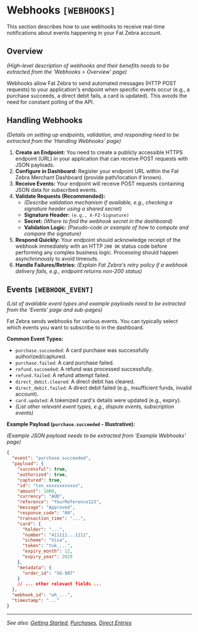 # Webhooks `[WEBHOOKS]`

This section describes how to use webhooks to receive real-time notifications about events happening in your Fat Zebra account.

## Overview

_(High-level description of webhooks and their benefits needs to be extracted from the 'Webhooks > Overview' page)_

Webhooks allow Fat Zebra to send automated messages (HTTP POST requests) to your application's endpoint when specific events occur (e.g., a purchase succeeds, a direct debit fails, a card is updated). This avoids the need for constant polling of the API.

## Handling Webhooks

_(Details on setting up endpoints, validation, and responding need to be extracted from the 'Handling Webhooks' page)_

1.  **Create an Endpoint:** You need to create a publicly accessible HTTPS endpoint (URL) in your application that can receive POST requests with JSON payloads.
2.  **Configure in Dashboard:** Register your endpoint URL within the Fat Zebra Merchant Dashboard (provide path/location if known).
3.  **Receive Events:** Your endpoint will receive POST requests containing JSON data for subscribed events.
4.  **Validate Requests (Recommended):**
    - _(Describe validation mechanism if available, e.g., checking a signature header using a shared secret)_
    - **Signature Header:** `(e.g., X-FZ-Signature)`
    - **Secret:** _(Where to find the webhook secret in the dashboard)_
    - **Validation Logic:** _(Pseudo-code or example of how to compute and compare the signature)_
5.  **Respond Quickly:** Your endpoint should acknowledge receipt of the webhook immediately with an HTTP `200 OK` status code before performing any complex business logic. Processing should happen asynchronously to avoid timeouts.
6.  **Handle Failures/Retries:** _(Explain Fat Zebra's retry policy if a webhook delivery fails, e.g., endpoint returns non-200 status)_

## Events `[WEBHOOK_EVENT]`

_(List of available event types and example payloads need to be extracted from the 'Events' page and sub-pages)_

Fat Zebra sends webhooks for various events. You can typically select which events you want to subscribe to in the dashboard.

**Common Event Types:**

- `purchase.succeeded`: A card purchase was successfully authorized/captured.
- `purchase.failed`: A card purchase failed.
- `refund.succeeded`: A refund was processed successfully.
- `refund.failed`: A refund attempt failed.
- `direct_debit.cleared`: A direct debit has cleared.
- `direct_debit.failed`: A direct debit failed (e.g., insufficient funds, invalid account).
- `card.updated`: A tokenized card's details were updated (e.g., expiry).
- _(List other relevant event types, e.g., dispute events, subscription events)_

**Example Payload (`purchase.succeeded` - Illustrative):**

_(Example JSON payload needs to be extracted from 'Example Webhooks' page)_

```json
{
  "event": "purchase.succeeded",
  "payload": {
    "successful": true,
    "authorized": true,
    "captured": true,
    "id": "txn_xxxxxxxxxxxx",
    "amount": 1000,
    "currency": "AUD",
    "reference": "YourReference123",
    "message": "Approved",
    "response_code": "00",
    "transaction_time": "...",
    "card": {
      "holder": "...",
      "number": "411111...1111",
      "scheme": "Visa",
      "token": "tok_...",
      "expiry_month": 12,
      "expiry_year": 2029
    },
    "metadata": {
      "order_id": "SO-987"
    }
    // ... other relevant fields ...
  },
  "webhook_id": "wh_...",
  "timestamp": "..."
}
```

---

_See also: [Getting Started](./getting-started.md), [Purchases](./purchases.md), [Direct Entries](./direct-entries.md)_
